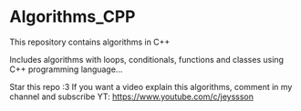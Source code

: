 # Algorithms_CPP
This repository contains algorithms in C++

Includes algorithms with loops, conditionals, functions and classes using C++ programming language... 

Star this repo :3
If you want a video explain this algorithms, comment in my channel and subscribe 
YT: https://www.youtube.com/c/jeyssson
